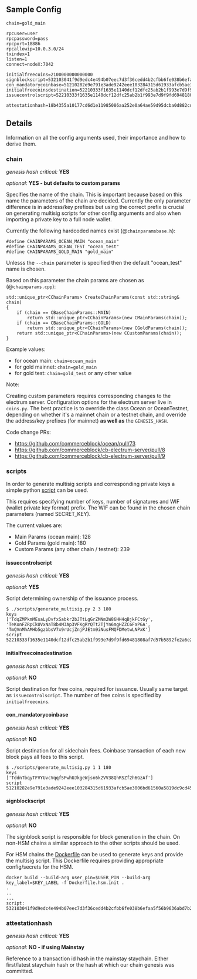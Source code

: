 ## Sample Config

```
chain=gold_main

rpcuser=user
rpcpassword=pass
rpcport=18886
rpcallowip=10.0.3.0/24
txindex=1
listen=1
connect=nodeX:7042

initialfreecoins=2100000000000000
signblockscript=532103041f9d9edc4e494b07eec7d3f36cedd4b2cfbb6fe038b6efaa5f56b9636abd7b21037c06b0c66c98468d64bb43aff91a65c0a576113d8d978c3af191e38845ae5dab21031bd16518d76451e7cf13f64087e4ae4816d08ae1d579fa6c172dcfe4476bd7da210226c839b56b99af781bbb4ce14365744253ae75ffe6f9182dd7b0df95c439537a21023cd2fc00c9cb185b4c0da16a45a1039e16709a61fb22340645790b7d1391b66055ae
con_mandatorycoinbase=51210282e9e791e3ade9242eee103284315d61933afcb5ae3006bd61560a5819dc9cd451ae
initialfreecoinsdestination=52210333f1635e1140dcf12dfc25ab2b1f993e7d9f9fd69481808af7d57b5892fe2a6e21028e029a8383c812f7a1c64a5daeee0ac1df79dd5a0915654733ad0d5c2a7cda642103856c9deac8e061e7cb086922c73104869708a8081dc38e1c4290d6d409476cc553ae
issuecontrolscript=52210333f1635e1140dcf12dfc25ab2b1f993e7d9f9fd69481808af7d57b5892fe2a6e21028e029a8383c812f7a1c64a5daeee0ac1df79dd5a0915654733ad0d5c2a7cda642103856c9deac8e061e7cb086922c73104869708a8081dc38e1c4290d6d409476cc553ae

attestationhash=18b4355a10177cd6d1e11985086aa252e0a64ae59d95dcba0d882cdd99fa3564
```

## Details

Information on all the config arguments used, their importance and how to derive them.

### chain

*genesis hash critical:* **YES**

*optional:* **YES - but defaults to custom params**

Specifies the name of the chain. This is important because based on this name the parameters of the chain are decided. Currently the only parameter difference is in address/key prefixes but using the correct prefix is crucial on generating multisig scripts for other config arguments and also when importing a private key to a full node wallet.

Currently the following hardcoded names exist (@`chainparamsbase.h`):
```
#define CHAINPARAMS_OCEAN_MAIN "ocean_main"
#define CHAINPARAMS_OCEAN_TEST "ocean_test"
#define CHAINPARAMS_GOLD_MAIN "gold_main"
```

Unlesss the `--chain` parameter is specified then the default "ocean_test" name is chosen.

Based on this parameter the chain params are chosen as (@`chainparams.cpp`):
```
std::unique_ptr<CChainParams> CreateChainParams(const std::string& chain)
{
    if (chain == CBaseChainParams::MAIN)
        return std::unique_ptr<CChainParams>(new CMainParams(chain));
    if (chain == CBaseChainParams::GOLD)
        return std::unique_ptr<CChainParams>(new CGoldParams(chain));
    return std::unique_ptr<CChainParams>(new CCustomParams(chain));
}
```

Example values:

- for ocean main: `chain=ocean_main`
- for gold mainnet: `chain=gold_main`
- for gold test: `chain=gold_test` or any other value

Note:

Creating custom parameters requires corresponding changes to the electrum server. Configuration options for the electrum server live in `coins.py`. The best practice is to override the class Ocean or OceanTestnet, depending on whether it's a mainnet chain or a testnet chain, and override the address/key prefixes (for mainnet) **as well as** the `GENESIS_HASH`.

Code change PRs:

- https://github.com/commerceblock/ocean/pull/73
- https://github.com/commerceblock/cb-electrum-server/pull/8
- https://github.com/commerceblock/cb-electrum-server/pull/9

### scripts

In order to generate multisig scripts and corresponding private keys a simple python [script](https://github.com/commerceblock/federation/blob/master/scripts/generate_multisig.py) can be used.

This requires specifying number of keys, number of signatures and WIF (wallet private key format) prefix. The WIF can be found in the chosen chain parameters (named SECRET_KEY).

The current values are:

- Main Params (ocean main): 128
- Gold Params (gold main): 180
- Custom Params (any other chain / testnet): 239

#### issuecontrolscript

*genesis hash critical:* **YES**

*optional:* **YES**

Script determining ownership of the issuance process.

```
$ ./scripts/generate_multisig.py 2 3 180
keys
['TdqZMPkmMEsaLyDvfxSabkr2bJTtLgGrZMNm2W86HH4qBjkFCtGy', 'TeKonFZRpCkUVxNaT8b4M3Ap3VFKgRYQTt2TjYn6mgHZZC6FaPGA', 'TmQVnMhAMHb5gzbbsV7x9rUcjZnjPJEtm9iNusFMQFDMetwLNPxK']
script
52210333f1635e1140dcf12dfc25ab2b1f993e7d9f9fd69481808af7d57b5892fe2a6e21028e029a8383c812f7a1c64a5daeee0ac1df79dd5a0915654733ad0d5c2a7cda642103856c9deac8e061e7cb086922c73104869708a8081dc38e1c4290d6d409476cc553ae
```

#### initialfreecoinsdestination

*genesis hash critical:* **YES**

*optional:* **NO**

Script destination for free coins, required for issuance. Usually same target as `issuecontrolscript`. The number of free coins is specified by `initialfreecoins`.

#### con_mandatorycoinbase

*genesis hash critical:* **YES**

*optional:* **NO**

Script destination for all sidechain fees. Coinbase transaction of each new block pays all fees to this script.

```
$ ./scripts/generate_multisig.py 1 1 180
keys
['TddnTbqyTFVYUvcVqqfSFwhUJkgeWjsn6k2VV38QhRSZf2h6GzAf']
script
51210282e9e791e3ade9242eee103284315d61933afcb5ae3006bd61560a5819dc9cd451ae
```

#### signblockscript

*genesis hash critical:* **YES**

*optional:* **NO**

The signblock script is responsible for block generation in the chain. On non-HSM chains a similar approach to the other scripts should be used.

For HSM chains the [Dockerfile](https://github.com/commerceblock/federation/blob/master/Dockerfile.hsm.init) can be used to generate keys and provide the multisig script. This Dockerfile requires providing appropriate config/secrets for the HSM.

```
docker build --build-arg user_pin=$USER_PIN --build-arg key_label=$KEY_LABEL -f Dockerfile.hsm.init .
.
..
...
script: 532103041f9d9edc4e494b07eec7d3f36cedd4b2cfbb6fe038b6efaa5f56b9636abd7b21037c06b0c66c98468d64bb43aff91a65c0a576113d8d978c3af191e38845ae5dab21031bd16518d76451e7cf13f64087e4ae4816d08ae1d579fa6c172dcfe4476bd7da210226c839b56b99af781bbb4ce14365744253ae75ffe6f9182dd7b0df95c439537a21023cd2fc00c9cb185b4c0da16a45a1039e16709a61fb22340645790b7d1391b66055ae
```

### attestationhash

*genesis hash critical:* **YES**

*optional:* **NO - if using Mainstay**

Reference to a transaction id hash in the mainstay staychain. Either first/latest staychain hash or the hash at which our chain genesis was committed.
